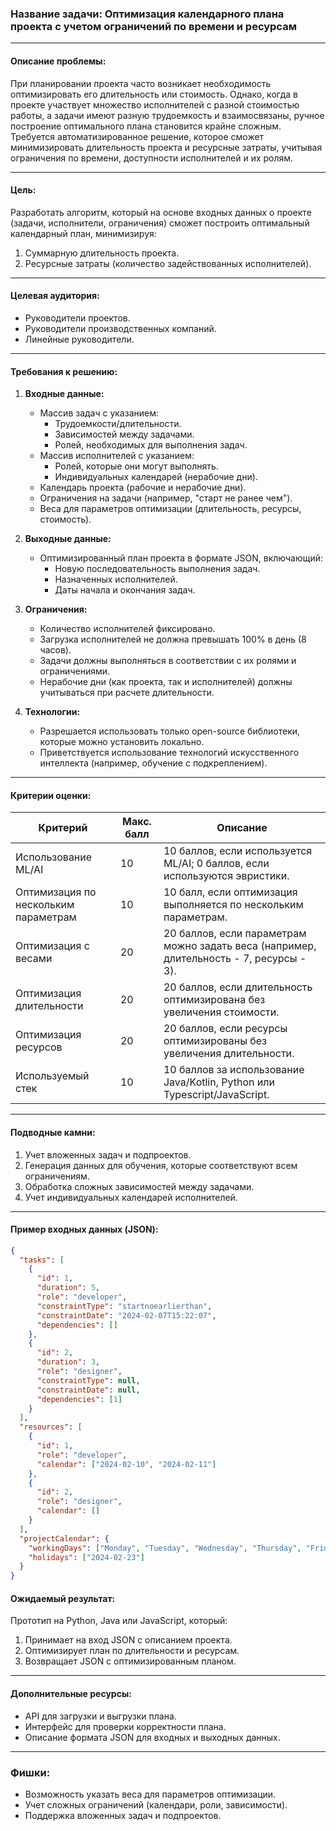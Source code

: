 
### Название задачи: **Оптимизация календарного плана проекта с учетом ограничений по времени и ресурсам**

---

#### Описание проблемы:
При планировании проекта часто возникает необходимость оптимизировать его длительность или стоимость. Однако, когда в проекте участвует множество исполнителей с разной стоимостью работы, а задачи имеют разную трудоемкость и взаимосвязаны, ручное построение оптимального плана становится крайне сложным. Требуется автоматизированное решение, которое сможет минимизировать длительность проекта и ресурсные затраты, учитывая ограничения по времени, доступности исполнителей и их ролям.

---

#### Цель:
Разработать алгоритм, который на основе входных данных о проекте (задачи, исполнители, ограничения) сможет построить оптимальный календарный план, минимизируя:
1. Суммарную длительность проекта.
2. Ресурсные затраты (количество задействованных исполнителей).

---

#### Целевая аудитория:
- Руководители проектов.
- Руководители производственных компаний.
- Линейные руководители.

---

#### Требования к решению:
1. **Входные данные:**
   - Массив задач с указанием:
     - Трудоемкости/длительности.
     - Зависимостей между задачами.
     - Ролей, необходимых для выполнения задач.
   - Массив исполнителей с указанием:
     - Ролей, которые они могут выполнять.
     - Индивидуальных календарей (нерабочие дни).
   - Календарь проекта (рабочие и нерабочие дни).
   - Ограничения на задачи (например, "старт не ранее чем").
   - Веса для параметров оптимизации (длительность, ресурсы, стоимость).

2. **Выходные данные:**
   - Оптимизированный план проекта в формате JSON, включающий:
     - Новую последовательность выполнения задач.
     - Назначенных исполнителей.
     - Даты начала и окончания задач.

3. **Ограничения:**
   - Количество исполнителей фиксировано.
   - Загрузка исполнителей не должна превышать 100% в день (8 часов).
   - Задачи должны выполняться в соответствии с их ролями и ограничениями.
   - Нерабочие дни (как проекта, так и исполнителей) должны учитываться при расчете длительности.

4. **Технологии:**
   - Разрешается использовать только open-source библиотеки, которые можно установить локально.
   - Приветствуется использование технологий искусственного интеллекта (например, обучение с подкреплением).

---

#### Критерии оценки:
| Критерий                          | Макс. балл | Описание                                                                 |
|-----------------------------------|------------|-------------------------------------------------------------------------|
| Использование ML/AI               | 10          | 10 баллов, если используется ML/AI; 0 баллов, если используются эвристики. |
| Оптимизация по нескольким параметрам | 10          | 10 балл, если оптимизация выполняется по нескольким параметрам.          |
| Оптимизация с весами              | 20          | 20 баллов, если параметрам можно задать веса (например, длительность - 7, ресурсы - 3). |
| Оптимизация длительности          | 20          | 20 баллов, если длительность оптимизирована без увеличения стоимости.     |
| Оптимизация ресурсов              | 20          | 20 баллов, если ресурсы оптимизированы без увеличения длительности.       |
| Используемый стек                 | 10          | 10 баллов за использование Java/Kotlin, Python или Typescript/JavaScript.  |

---

#### Подводные камни:
1. Учет вложенных задач и подпроектов.
2. Генерация данных для обучения, которые соответствуют всем ограничениям.
3. Обработка сложных зависимостей между задачами.
4. Учет индивидуальных календарей исполнителей.

---

#### Пример входных данных (JSON):
```json
{
  "tasks": [
    {
      "id": 1,
      "duration": 5,
      "role": "developer",
      "constraintType": "startnoearlierthan",
      "constraintDate": "2024-02-07T15:22:07",
      "dependencies": []
    },
    {
      "id": 2,
      "duration": 3,
      "role": "designer",
      "constraintType": null,
      "constraintDate": null,
      "dependencies": [1]
    }
  ],
  "resources": [
    {
      "id": 1,
      "role": "developer",
      "calendar": ["2024-02-10", "2024-02-11"]
    },
    {
      "id": 2,
      "role": "designer",
      "calendar": []
    }
  ],
  "projectCalendar": {
    "workingDays": ["Monday", "Tuesday", "Wednesday", "Thursday", "Friday"],
    "holidays": ["2024-02-23"]
  }
} 
```

#### Ожидаемый результат:

Прототип на Python, Java или JavaScript, который:

1. Принимает на вход JSON с описанием проекта.
2. Оптимизирует план по длительности и ресурсам.
3. Возвращает JSON с оптимизированным планом.

---

#### Дополнительные ресурсы:

- API для загрузки и выгрузки плана.
- Интерфейс для проверки корректности плана.
- Описание формата JSON для входных и выходных данных.

---

### Фишки:

- Возможность указать веса для параметров оптимизации.
- Учет сложных ограничений (календари, роли, зависимости).
- Поддержка вложенных задач и подпроектов.